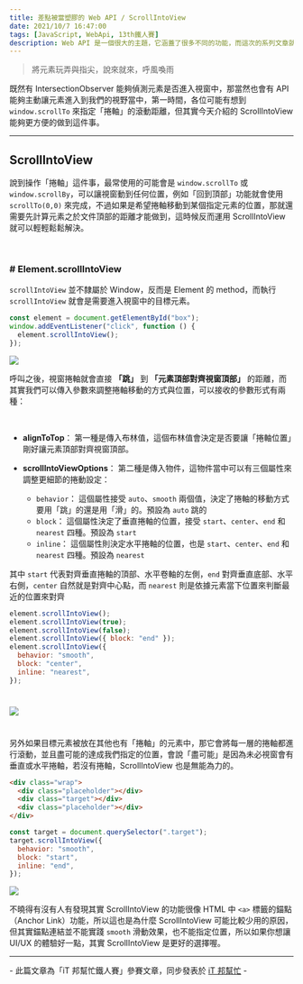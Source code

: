 ```yaml
---
title: 差點被當塑膠的 Web API / ScrollIntoView
date: 2021/10/7 16:47:00
tags: [JavaScript, WebApi, 13th鐵人賽]
description: Web API 是一個很大的主題，它涵蓋了很多不同的功能，而這次的系列文章就是想要介紹那些深埋在 window 裡，你不曾發覺或是常常遺忘的 API，或許在你開發網頁的過程中有遇過一些特殊需求，當下雖然用了一些管用手法解決，但看完這次的系列文章，你可能會有新的靈感或發現。
---
```


> 將元素玩弄與指尖，說來就來，呼風喚雨

既然有 IntersectionObserver 能夠偵測元素是否進入視窗中，那當然也會有 API 能夠主動讓元素進入到我們的視野當中，第一時間，各位可能有想到 `window.scrollTo` 來指定「捲軸」的滾動距離，但其實今天介紹的 ScrollIntoView 能夠更方便的做到這件事。

---

## ScrollIntoView

說到操作「捲軸」這件事，最常使用的可能會是 `window.scrollTo` 或 `window.scrollBy`，可以讓視窗動到任何位置，例如「回到頂部」功能就會使用 `scrollTo(0,0)` 來完成，不過如果是希望捲軸移動到某個指定元素的位置，那就還需要先計算元素之於文件頂部的距離才能做到，這時候反而運用 ScrollIntoView 就可以輕輕鬆鬆解決。

<br/>

### # Element.scrollIntoView

`scrollIntoView` 並不隸屬於 Window，反而是 Element 的 method，而執行 `scrollIntoView` 就會是需要進入視窗中的目標元素。

```javascript
const element = document.getElementById("box");
window.addEventListener("click", function () {
  element.scrollIntoView();
});
```

<img src="/img/content/webApi-24/intoView.gif" style="max-width: 600px;" />

呼叫之後，視窗捲軸就會直接 **「跳」** 到 **「元素頂部對齊視窗頂部」** 的距離，而其實我們可以傳入參數來調整捲軸移動的方式與位置，可以接收的參數形式有兩種：

<br/>

- **alignToTop**： 第一種是傳入布林值，這個布林值會決定是否要讓「捲軸位置」剛好讓元素頂部對齊視窗頂部。

- **scrollIntoViewOptions**： 第二種是傳入物件，這物件當中可以有三個屬性來調整更細節的捲動設定：
  - `behavior`： 這個屬性接受 `auto`、`smooth` 兩個值，決定了捲軸的移動方式要用「跳」的還是用「滑」的。預設為 `auto` 跳的
  - `block`： 這個屬性決定了垂直捲軸的位置，接受 `start`、`center`、`end` 和 `nearest` 四種。預設為 `start`
  - `inline`： 這個屬性則決定水平捲軸的位置，也是 `start`、`center`、`end` 和 `nearest` 四種。預設為 `nearest`

其中 `start` 代表對齊垂直捲軸的頂部、水平卷軸的左側，`end` 對齊垂直底部、水平右側，`center` 自然就是對齊中心點，而 `nearest` 則是依據元素當下位置來判斷最近的位置來對齊

```javascript
element.scrollIntoView();
element.scrollIntoView(true);
element.scrollIntoView(false);
element.scrollIntoView({ block: "end" });
element.scrollIntoView({
  behavior: "smooth",
  block: "center",
  inline: "nearest",
});
```

<img src="/img/content/webApi-24/align.png" style="margin: 24px auto;" />

另外如果目標元素被放在其他也有「捲軸」的元素中，那它會將每一層的捲軸都進行滾動，並且盡可能的達成我們指定的位置，會說「盡可能」是因為未必視窗會有垂直或水平捲軸，若沒有捲軸，ScrollIntoView 也是無能為力的。

```html
<div class="wrap">
  <div class="placeholder"></div>
  <div class="target"></div>
  <div class="placeholder"></div>
</div>
```

```javascript
const target = document.querySelector(".target");
target.scrollIntoView({
  behavior: "smooth",
  block: "start",
  inline: "end",
});
```

<img src="/img/content/webApi-24/move.gif" style="max-width: 600px;" />

<br/>

不曉得有沒有人有發現其實 ScrollIntoView 的功能很像 HTML 中 `<a>` 標籤的錨點（Anchor Link）功能，所以這也是為什麼 ScrollIntoView 可能比較少用的原因，但其實錨點連結並不能實踐 `smooth` 滑動效果，也不能指定位置，所以如果你想讓 UI/UX 的體驗好一點，其實 ScrollIntoView 是更好的選擇喔。

---

\- 此篇文章為「iT 邦幫忙鐵人賽」參賽文章，同步發表於 [iT 邦幫忙](https://ithelp.ithome.com.tw/articles/10279669) -

